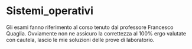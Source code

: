 # Sistemi_operativi
Gli esami fanno riferimento al corso tenuto dal professore Francesco Quaglia. 
Ovviamente non ne assicuro la correttezza al 100% ergo valutate con cautela, lascio le mie soluzioni delle prove di laboratorio.

